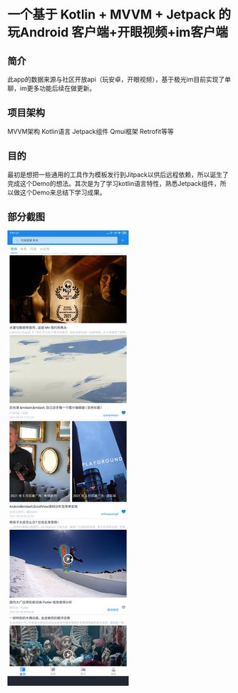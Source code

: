 
一个基于 Kotlin + MVVM + Jetpack 的 玩Android 客户端+开眼视频+im客户端
====  

简介
-------  
此app的数据来源与社区开放api（玩安卓，开眼视频），基于极光im目前实现了单聊，im更多功能后续在做更新。

项目架构
-------  
MVVM架构
Kotlin语言
Jetpack组件
Qmui框架
Retrofit等等

目的
-------  
最初是想把一些通用的工具作为模板发行到Jitpack以供后远程依赖，所以诞生了完成这个Demo的想法。其次是为了学习kotlin语言特性，熟悉Jetpack组件，所以做这个Demo来总结下学习成果。

部分截图
-------  

![首页](https://github.com/zxy-hunan/wanmvvm/blob/master/Screenshot_2021-10-06-13-57-00-326_com.zyx_hunan.wanmvvm.png)


